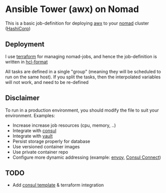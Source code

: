 # Ansible Tower (awx) on Nomad
This is a basic job-definition for deploying
[awx](https://github.com/ansible/awx) to your
[nomad](https://www.nomadproject.io/) cluster
([HashiCorp](https://www.hashicorp.com/))

## Deployment
I use [terraform](https://terraform.io/) for managing nomad-jobs, and hence the
job-definition is written in [hcl-format](https://github.com/hashicorp/hcl)

All tasks are defined in a single "group" (meaning they will be scheduled to run
on the same host). If you split the tasks, then the interpolated variables will
not work, and need to be re-defined

## Disclaimer
To run in a production environment, you should modify the file to suit your
environment. Examples:

- Increase increase job resources (cpu, memory, ..)
- Integrate with [consul](https://www.consul.io/)
- Integrate with [vault](https://www.vaultproject.io)
- Persist storage properly for database
- Use versioned container images
- Use private container repo
- Configure more dynamic addressing (example: [envoy](https://www.envoyproxy.io/),
[Consul Connect](https://www.consul.io/docs/connect/index.html))

## TODO
- Add [consul template](https://github.com/hashicorp/consul-template) &
terraform integration

